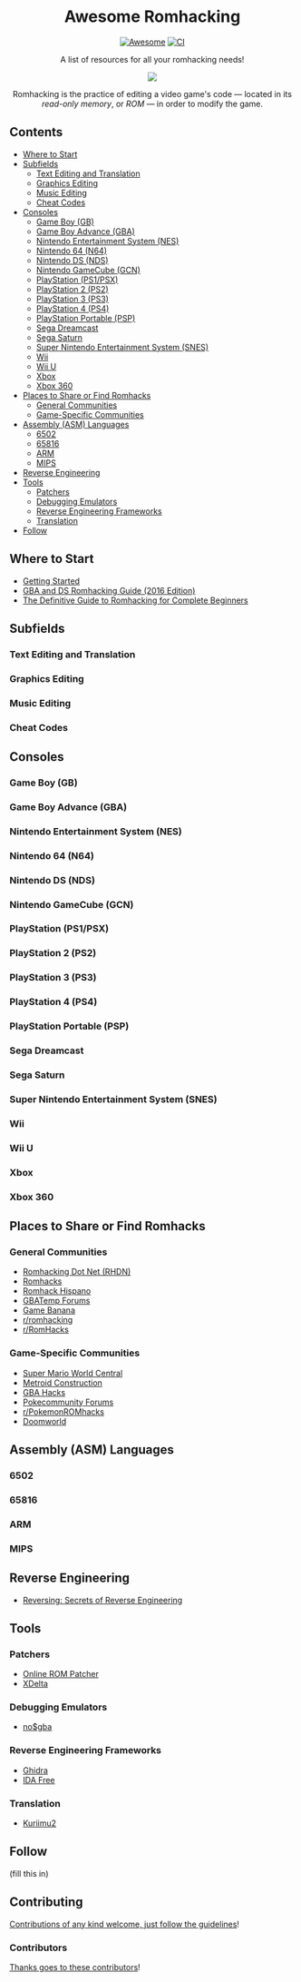 <div align="center">

<!-- title -->

# Awesome Romhacking
[![Awesome](https://awesome.re/badge.svg)](https://awesome.re)
[![CI](https://github.com/btelwy/awesome-romhacking/actions/workflows/main.yml/badge.svg)](https://github.com/btelwy/awesome-romhacking/actions/workflows/main.yml)

<!-- subtitle -->

A list of resources for all your romhacking needs!

<!-- image -->

<a href="https://problemkaputt.de/gba-dev.htm" target="_blank" rel="noopener noreferrer">
  <img src="https://problemkaputt.de/gba-1024.gif"/>
</a>

<!-- description -->

Romhacking is the practice of editing a video game's code — located in its *read-only memory*, or *ROM* — in order to modify the game.

</div>

<!-- TOC -->

## Contents
- [Where to Start](#where-to-start)
- [Subfields](#subfields)
  - [Text Editing and Translation](#text-editing-and-translation)
  - [Graphics Editing](#graphics-editing)
  - [Music Editing](#music-editing)
  - [Cheat Codes](#cheat-codes)
- [Consoles](#consoles)
  - [Game Boy (GB)](#game-boy-gb)
  - [Game Boy Advance (GBA)](#game-boy-advance-gba)
  - [Nintendo Entertainment System (NES)](#nintendo-entertainment-system-nes)
  - [Nintendo 64 (N64)](#nintendo-64-n64)
  - [Nintendo DS (NDS)](#nintendo-ds-nds)
  - [Nintendo GameCube (GCN)](#nintendo-gamecube-gcn)
  - [PlayStation (PS1/PSX)](#playstation-ps1psx)
  - [PlayStation 2 (PS2)](#playstation-2-ps2)
  - [PlayStation 3 (PS3)](#playstation-3-ps3)
  - [PlayStation 4 (PS4)](#playstation-4-ps4)
  - [PlayStation Portable (PSP)](#playstation-portable-psp)
  - [Sega Dreamcast](#sega-dreamcast)
  - [Sega Saturn](#sega-saturn)
  - [Super Nintendo Entertainment System (SNES)](#super-nintendo-entertainment-system-snes)
  - [Wii](#wii)
  - [Wii U](#wii-u)
  - [Xbox](#xbox)
  - [Xbox 360](#xbox-360)
- [Places to Share or Find Romhacks](#places-to-share-or-find-romhacks)
  - [General Communities](#general-communities)
  - [Game-Specific Communities](#game-specific-communities)
- [Assembly (ASM) Languages](#assembly-asm-languages)
  - [6502](#6502)
  - [65816](#65816)
  - [ARM](#arm)
  - [MIPS](#mips)
- [Reverse Engineering](#reverse-engineering)
- [Tools](#tools)
  - [Patchers](#patchers)
  - [Debugging Emulators](#debugging-emulators)
  - [Reverse Engineering Frameworks](#reverse-engineering-frameworks)
  - [Translation](#translation)
- [Follow](#follow)

<!-- CONTENT -->

## Where to Start
- [Getting Started](https://www.romhacking.net/start/)
- [GBA and DS Romhacking Guide (2016 Edition)](Media/romhacking2016.pdf)
- [The Definitive Guide to Romhacking for Complete Beginners](Media/The-Definitive-Guide-to-Rom-Hacking-for-Complete-Beginners.pdf)

## Subfields
### Text Editing and Translation
### Graphics Editing
### Music Editing
### Cheat Codes

## Consoles
### Game Boy (GB)
### Game Boy Advance (GBA)
### Nintendo Entertainment System (NES)
### Nintendo 64 (N64)
### Nintendo DS (NDS)
### Nintendo GameCube (GCN)
### PlayStation (PS1/PSX)
### PlayStation 2 (PS2)
### PlayStation 3 (PS3)
### PlayStation 4 (PS4)
### PlayStation Portable (PSP)
### Sega Dreamcast
### Sega Saturn
### Super Nintendo Entertainment System (SNES)
### Wii
### Wii U
### Xbox
### Xbox 360

## Places to Share or Find Romhacks
### General Communities
- [Romhacking Dot Net (RHDN)](https://www.romhacking.net)
- [Romhacks](https://www.romhacks.org)
- [Romhack Hispano](https://www.romhackhispano.org)
- [GBATemp Forums](https://www.gbatemp.net)
- [Game Banana](https://www.gamebanana.com)
- [r/romhacking](https://www.reddit.com/r/romhacking)
- [r/RomHacks](https://www.reddit.com/r/RomHacks)

### Game-Specific Communities
- [Super Mario World Central](https://smwcentral.net)
- [Metroid Construction](https://metroidconstruction.com)
- [GBA Hacks](https://www.gbahacks.com)
- [Pokecommunity Forums](https://www.pokecommunity.com)
- [r/PokemonROMhacks](https://www.reddit.com/r/PokemonROMhacks)
- [Doomworld](https://www.doomworld.com)

## Assembly (ASM) Languages
### 6502
### 65816
### ARM
### MIPS

## Reverse Engineering
- [Reversing: Secrets of Reverse Engineering](Media/Eldad%20Eilam%20-%20Reversing%20-%20Secrets%20of%20Reverse%20Engineering.pdf)

## Tools
### Patchers
- [Online ROM Patcher](https://www.marcrobledo.com/RomPatcher.js)
- [XDelta](https://www.romhacking.net/utilities/598)
### Debugging Emulators
- [no$gba](https://problemkaputt.de/gba-dev.htm)
### Reverse Engineering Frameworks
- [Ghidra](https://ghidra-sre.org)
- [IDA Free](https://hex-rays.com/ida-free)
### Translation
- [Kuriimu2](https://github.com/FanTranslatorsInternational/Kuriimu2)

<!-- END CONTENT -->

## Follow

<!-- list people worth following on social sites (Twitter, LinkedIn, GitHub, YouTube etc.) -->

(fill this in)

## Contributing
[Contributions of any kind welcome, just follow the guidelines](contributing.md)!

### Contributors
[Thanks goes to these contributors](https://github.com/btelwy/awesome-romhacking/graphs/contributors)!
